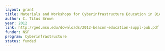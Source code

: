 ```yaml
---
layout: grant
title: Materials and Workshops for Cyberinfrastructure Education in Biology
author: C. Titus Brown
year: 2012
link: http://ged.msu.edu/downloads/2012-beacon-education-suppl-pub.pdf
funder: NSF
program: Cyberinfrastructure
status: funded
---
```

